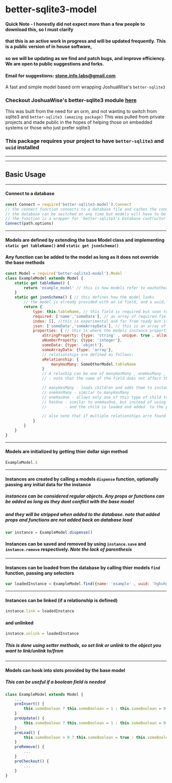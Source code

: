 # better-sqlite3-model

#### Quick Note - I honestly did not expect more than a few people to download this, so I must clarify
#### that this is an active work in progress and will be updated frequently. This is a public version of in house software, 
#### so we will be updating as we find and patch bugs, and improve efficiency. We are open to public suggestions and forks.
#### Email for suggestions: stone.info.labs@gmail.com

A fast and simple model based orm wrapping JoshuaWise's `better-sqlite3`

### Checkout JoshuaWise's better-sqlite3 module [here](https://www.npmjs.com/package/better-sqlite3)

This was built from the need for an orm, and not wanting to switch from sqlite3 and `better-sqlite3 (amazing package)`
This was pulled from private projects and made public in the hopes of helping those on embedded systems or those who just prefer sqlite3

### This package requires your project to have `better-sqlite3` and `uuid` installed

---
---

## Basic Usage
---

#### Connect to a database

```javascript
const Connect = require('better-sqlite3-model').Connect
// the connect function connects to a database file and caches the connection for the orm
// the database can be switched at any time but models will have to be re-initialized after
// the function is a wrapper for 'better-sqlite3's Database contructor and takes the same props
Connect(path,options)
```

---

#### Models are defined by extending the base Model class and implementing `static get tableName()` and `static get jsonSchema()`
#### Any function can be added to the model as long as it does not override the base methods

```javascript
const Model = require('better-sqlite3-model').Model
class ExampleModel extends Model {
	static get tableName() {
		return 'example_model' // this is how models refer to eachother in the database
	}
	static get jsonSchema() { // this defines how the model looks
		// the model is already provided with an id field, and a uuid, createdAt, and lastUpdated fields are added to objects automatically 
		return {
			type: this.tableName, // this field is required but soon to be deprecated
			required: ['name','someData'], // an array of required fields that an object must have before it can be saved
			index: [], //this is experimental and far from ready but is an array of fields to index in a dedicated index table for faster lookups
			json: ['someData','someArrayData'], // this is an array of fields that will be passed through JSON.parse and JSON.stringify on save and load, respectively
			properties: { // this is where the models instance properties and types are declared
				aStringProperty: {type: 'string' , unique: true , allowNull: false},
				aNumberProperty: {type: 'integer'},
				someData: {type: 'object'},
				someArrayData: {type: 'array'},
				// relationships are defined as follows:
				aRelationship: {
					manyHasMany: SomeOtherModel.tableName
				}
				// A relaship can be one of manyHasMany , oneHasMany , oneHasOne , hasOne
				// - note that the name of the field does not affect the name given to the property on an object. They will be merged according to below:

				// manyHasMany - loads children and adds them to instance as an array as the childs tableName with a 's' added. e.g. example_models
				// oneHasMany - similar to manyHasMany
				// oneHasOne - allows only one of this type of child to be linked, adding an object instead of an array and no 's' appended to the tableName
				// hasOne - similar to oneHasOne, but instead of using a lookup table for the child, the childs uuid is stored on the parent in the database,
				//        - and the child is loaded and added  to the parent on parent load

				// also note that if multiple relationships arre found in a property, the highest one on the list above takes precedence
			}
		}
	}
}
```

---

#### Models are initialized by getting thier dollar sign method
```javascript
ExampleModel.$
```

---

#### Instances are created by calling a models `dispense` function, optionally passing any initial data for the instance
##### instances can be considered regular objects. Any props or functions can be added as long as they dont conflict with the base model
##### and they will be stripped when added to the database. note that added props and functions are not added back on database load
```javascript
var instance = ExampleModel.dispense()
```
#### Instances can be saved and removed by using `instance.save` and `instance.remove` respectively. _Note the lack of parenthesis_

----

#### Instances can be loaded from the database by calling thier models `find` function, passing any selectors
```javascript
var loadedInstance = ExampleModel.find({name: 'example' , uuid: 'hghuhgshthkjhtw4-45234523c46-45c24636c2'})
```
---

#### Instances can be linked (if a relationship is defined)
```javascript
instance.link = loadedInstance
```
#### and unlinked
```javascript
instance.unlink = loadedInstance
```
##### This is done using setter methods, so set link or unlink to the object you want to link/unlink to/from

---

#### Models can hook into slots provided by the base model
##### This can be useful if a boolean field is needed
```javascript
class ExampleModel extends Model {
	...
	preInsert() {
		this.someBoolean ? this.someBoolean = 1 : this.someBoolean = 0;
	}
	preUpdate() {
		this.someBoolean ? this.someBoolean = 1 : this.someBoolean = 0;
	}
	preLoad() {
		this.someBoolean > 0 ? this.someBoolean = true : this.someBoolean = false
	}
	preRemove() {
		...
	}
	preCheckout() {
		...
	}
}
```
